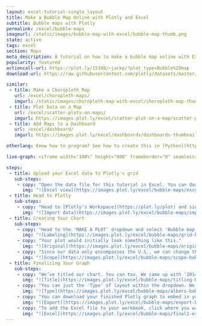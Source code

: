 ```yaml
---
layout: excel-tutorial-single_layout
title: Make a Bubble Map Online with Plotly and Excel
subtitle: Bubble maps with Plotly
permalink: /excel/bubble-maps
imageurl: /static/images/bubble-map-with-excel/bubble-map-thumb.png
state: active
tags: excel
section: Maps
meta_description: A tutorial on how to make a bubble map online with Excel.
popularity: featured
actioncall-url: https://plot.ly/15108/~jackp/?plot_type=Bubble%20map
download-url: https://raw.githubusercontent.com/plotly/datasets/master/2014_us_cities.csv.zip

similar:
 - title: Make a Choropleth Map
   url: /excel/choropleth-maps/
   imgurl: /static/images/choropleth-map-with-excel/choropleth-map-thumb.png
 - title: Plot Data on a Map
   url: /excel/scatter-plots-on-maps/
   imgurl: https://images.plot.ly/excel/scatter-plot-on-a-map/scatter-plot-on-a-map-thumb.png
 - title: Add Maps to a Dashboard
   url: /excel/dashboard/
   imgurl: https://images.plot.ly/excel/dashboards/dashboards-thumbnail.png

otherlang: Know how to program? See how to create this in [Python](https://plot.ly/python/bubble-charts/) or [R](https://plot.ly/r/bubble-charts/).

live-graph: <iframe width="100%" height="800" frameborder="0" seamless="seamless" scrolling="no" src="https://plot.ly/~Dreamshot/6752.embed"></iframe>

steps:
 - title: Upload your Excel data to Plotly's grid
   sub-steps:
    - copy: "Open the data file for this tutorial in Excel. You can download the file here in [CSV format](https://raw.githubusercontent.com/plotly/datasets/master/2014_us_cities.csv)"
      img: "![Excel view](https://images.plot.ly/excel/bubble-maps/excel-view-bubble-map.png)"
 - title: Head to Plotly
   sub-steps:
    - copy: "Head to [Plotly's Workspace](https://plot.ly/plot) and sign into your free Plotly account. Go to 'Import', click 'Upload a file', then choose your Excel file to upload. Your Excel file will now open in Plotly's grid. For more about Plotly's grid, see [this tutorial](/add-data-to-the-plotly-grid/)"
      img: "![Import data](https://images.plot.ly/excel/bubble-maps/import-data-bubble-map.png)"
 - title: Creating Your Chart
   sub-steps:
    - copy: "Head to the 'MAKE A PLOT' dropdown and select 'Bubble map.' Label your columns like we did below. You'll have a column for latitude and longitude. Then, click both the 'Size By' and 'Text' options on the left; assign 'Text' to the city and 'Size By' to the population."
      img: "![Labeling](https://images.plot.ly/excel/bubble-maps/grid-bubble-map.png)"
    - copy: "Your plot would initially look something like this."
      img: "![Original](https://images.plot.ly/excel/bubble-maps/original1-bubble-map.png)"
    - copy: "Since our data only encompasses the U.S., we can change the map layout to focus on the Lower 48, Alaska and Hawaii. Head to the LAYOUT popover, then select the 'Geo layout' option and select 'USA' within the scope dropdown."
      img: "![Scope](https://images.plot.ly/excel/bubble-maps/scope-bubble-map.png)"
 - title: Finalizing Your Graph
   sub-steps:
    - copy: "We’ve titled our chart. You can too. We came up with '2014 U.S. City Populations.'"
      img: "![Title](https://images.plot.ly/excel/bubble-maps/titling-bubble-map.png)"
    - copy: "You can just the 'Type' of layout within the dropdown. We suggest going with 'Albers usa' for this plot."
      img: "![Type](https://images.plot.ly/excel/bubble-maps/albers-bubble-map.png)"
    - copy: "You can download your finished Plotly graph to embed in your Excel workbook. We also recommend including the Plotly link to the graph inside your Excel workbook for easy access to the interactive Plotly version. Get the link to your graph by clicking the 'Share' button. Download an image of your Plotly graph by clicking EXPORT on the toolbar."
      img: "![Export](https://images.plot.ly/excel/bubble-maps/export-bubble-map.png)"
    - copy: "To add the Excel file to your workbook, click where you want to insert the picture inside Excel. On the INSERT tab inside Excel, in the ILLUSTRATIONS group, click PICTURE. Locate the Plotly graph image that you downloaded and then double-click it. Notice that we also copy-pasted the Plotly graph link in a cell for easy access to the interactive Plotly version."
      img: "![Excel](https://images.plot.ly/excel/bubble-maps/final1-excel-bubble-map.png)"
---
```

